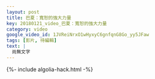 ```yaml
---
layout: post
title: 巴夏：寬恕的強大力量
key: 20180121_video_巴夏：寬恕的強大力量
category: video
google_video_id: 1JVReiNrxO1wHyxyC6gnfqnG8Go_yy5JFaw
tags: [影片, 待編輯]
text: |
  尚無文字
---
```


{%- include algolia-hack.html -%}
